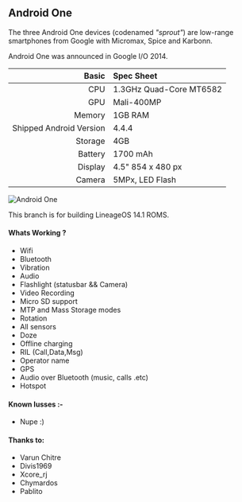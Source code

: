 ## Android One 
The three Android One devices (codenamed _"sprout"_) are low-range smartphones from Google with Micromax, Spice and Karbonn.

Android One was announced in Google I/O 2014.

Basic   | Spec Sheet
-------:|:-------------------------
CPU     | 1.3GHz Quad-Core MT6582
GPU     | Mali-400MP
Memory  | 1GB RAM
Shipped Android Version | 4.4.4
Storage | 4GB
Battery | 1700 mAh
Display | 4.5" 854 x 480 px
Camera  | 5MPx, LED Flash

![Android One](http://news.bbcimg.co.uk/media/images/77588000/jpg/_77588715_09e78d0d-b02b-418e-8bd0-a4176c985978.jpg "All three android one devices")

This branch is for building LineageOS 14.1 ROMS.

#### Whats Working ?
 * Wifi
 * Bluetooth
 * Vibration
 * Audio
 * Flashlight (statusbar && Camera)
 * Video Recording
 * Micro SD support
 * MTP and Mass Storage modes
 * Rotation
 * All sensors
 * Doze
 * Offline charging
 * RIL (Call,Data,Msg)
 * Operator name
 * GPS
 * Audio over Bluetooth (music, calls .etc)
 * Hotspot

#### Known Iusses :- 
 * Nupe :)
 
#### Thanks to: 
* Varun Chitre
* Divis1969
* Xcore_rj
* Chymardos
* Pablito
